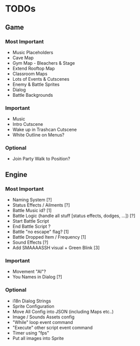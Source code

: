 # TODOs

## Game

### Most Important
   * Music Placeholders
   * Cave Map
   * Gym Map - Bleachers & Stage
   * Extend Rooftop Map
   * Classroom Maps
   * Lots of Events & Cutscenes
   * Enemy & Battle Sprites
   * Dialog
   * Battle Backgrounds

### Important
   * Music
   * Intro Cutscene
   * Wake up in Trashcan Cutscene
   * White Outline on Menus?

### Optional
   * Join Party Walk to Position?

## Engine

### Most Important
   * Naming System [?]
   * Status Effects / Ailments [?]
   * Battle Music id? [1]
   * Battle Logic (handle all stuff [status effects, dodges, ...]) [?]
   * Start Battle Script
   * End Battle Script ?
   * Battle "no escape" flag? [1]
   * Battle Dropped Item / Frequency [1]
   * Sound Effects [?]
   * Add SMAAAASSH visual + Green Blink [3]

### Important
   * Movement "AI"?
   * You Names in Dialog [?]

### Optional
   * i18n Dialog Strings
   * Sprite Configuration
   * Move All Config into JSON (including Maps etc..)
   * Image / Sounds Assets config
   * "While" loop event command
   * "Execute" other script event command
   * Timer using "fps"
   * Put all images into Sprite

